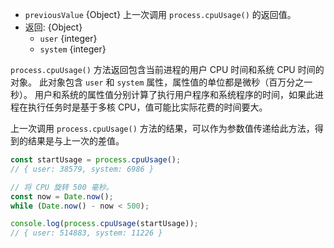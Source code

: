 <!-- YAML
added: v6.1.0
-->

* `previousValue` {Object} 上一次调用 `process.cpuUsage()` 的返回值。
* 返回: {Object}
    * `user` {integer}
    * `system` {integer}

`process.cpuUsage()` 方法返回包含当前进程的用户 CPU 时间和系统 CPU 时间的对象。
此对象包含 `user` 和 `system` 属性，属性值的单位都是微秒（百万分之一秒）。
用户和系统的属性值分别计算了执行用户程序和系统程序的时间，如果此进程在执行任务时是基于多核 CPU，值可能比实际花费的时间要大。

上一次调用 `process.cpuUsage()` 方法的结果，可以作为参数值传递给此方法，得到的结果是与上一次的差值。

```js
const startUsage = process.cpuUsage();
// { user: 38579, system: 6986 }

// 将 CPU 旋转 500 毫秒。
const now = Date.now();
while (Date.now() - now < 500);

console.log(process.cpuUsage(startUsage));
// { user: 514883, system: 11226 }
```

